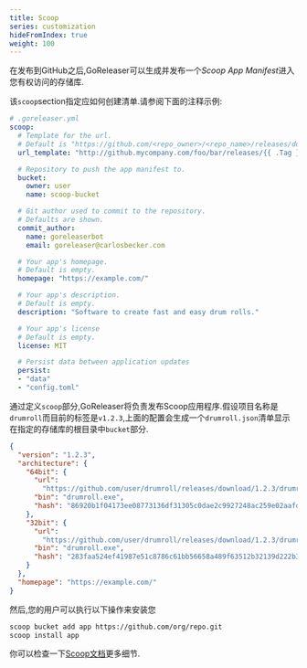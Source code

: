 ```yaml
---
title: Scoop
series: customization
hideFromIndex: true
weight: 100
---
```

在发布到GitHub之后,GoReleaser可以生成并发布一个*Scoop App Manifest*进入您有权访问的存储库.

该`scoop`section指定应如何创建清单.请参阅下面的注释示例:

```yml
# .goreleaser.yml
scoop:
  # Template for the url.
  # Default is "https://github.com/<repo_owner>/<repo_name>/releases/download/{{ .Tag }}/{{ .ArtifactName }}"
  url_template: "http://github.mycompany.com/foo/bar/releases/{{ .Tag }}/{{ .ArtifactName }}"

  # Repository to push the app manifest to.
  bucket:
    owner: user
    name: scoop-bucket

  # Git author used to commit to the repository.
  # Defaults are shown.
  commit_author:
    name: goreleaserbot
    email: goreleaser@carlosbecker.com

  # Your app's homepage.
  # Default is empty.
  homepage: "https://example.com/"

  # Your app's description.
  # Default is empty.
  description: "Software to create fast and easy drum rolls."

  # Your app's license
  # Default is empty.
  license: MIT

  # Persist data between application updates
  persist:
  - "data"
  - "config.toml"
```

通过定义`scoop`部分,GoReleaser将负责发布Scoop应用程序.假设项目名称是`drumroll`而目前的标签是`v1.2.3`,上面的配置会生成一个`drumroll.json`清单显示在指定的存储库的根目录中`bucket`部分.

```json
{
  "version": "1.2.3",
  "architecture": {
    "64bit": {
      "url":
        "https://github.com/user/drumroll/releases/download/1.2.3/drumroll_1.2.3_windows_amd64.tar.gz",
      "bin": "drumroll.exe",
      "hash": "86920b1f04173ee08773136df31305c0dae2c9927248ac259e02aafd92b6008a"
    },
    "32bit": {
      "url":
        "https://github.com/user/drumroll/releases/download/1.2.3/drumroll_1.2.3_windows_386.tar.gz",
      "bin": "drumroll.exe",
      "hash": "283faa524ef41987e51c8786c61bb56658a489f63512b32139d222b3ee1d18e6"
    }
  },
  "homepage": "https://example.com/"
}
```

然后,您的用户可以执行以下操作来安装您

```sh
scoop bucket add app https://github.com/org/repo.git
scoop install app
```

你可以检查一下[Scoop文档](https://github.com/lukesampson/scoop/wiki)更多细节.
